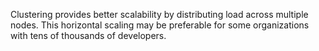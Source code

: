 Clustering provides better scalability by distributing load across multiple nodes. This horizontal scaling may be preferable for some organizations with tens of thousands of developers.
